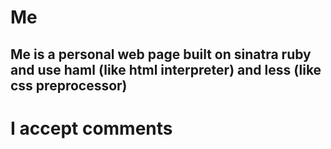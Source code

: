 # Me
<h2>Me is a personal web page built on sinatra ruby and use haml (like html interpreter) and less (like css preprocessor)</h2>

# I accept comments
